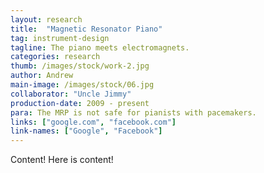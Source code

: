 ```yaml
---
layout: research
title:  "Magnetic Resonator Piano"
tag: instrument-design
tagline: The piano meets electromagnets.
categories: research
thumb: /images/stock/work-2.jpg
author: Andrew
main-image: /images/stock/06.jpg
collaborator: "Uncle Jimmy"
production-date: 2009 - present
para: The MRP is not safe for pianists with pacemakers.
links: ["google.com", "facebook.com"]
link-names: ["Google", "Facebook"]
---
```


Content! Here is content!